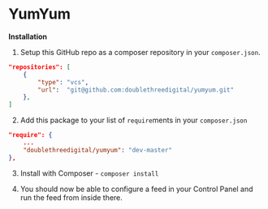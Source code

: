 # YumYum

**Installation**

1. Setup this GitHub repo as a composer repository in your `composer.json`.

```json
"repositories": [
    {
        "type": "vcs",
        "url":  "git@github.com:doublethreedigital/yumyum.git"
    },
]
```

2. Add this package to your list of `require`ments in your `composer.json`

```json
"require": {
    ...
    "doublethreedigital/yumyum": "dev-master"
},
```

3. Install with Composer - `composer install`

4. You should now be able to configure a feed in your Control Panel and run the feed from inside there.
